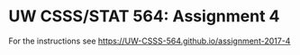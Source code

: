 # UW CSSS/STAT 564: Assignment 4

For the instructions see https://UW-CSSS-564.github.io/assignment-2017-4

